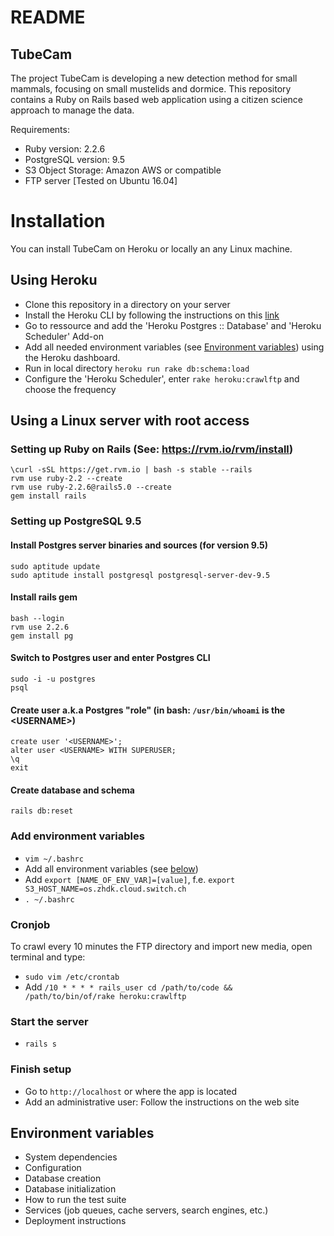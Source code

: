 # README

## TubeCam

The project TubeCam is developing a new detection method for small mammals, focusing on small mustelids and dormice. This repository contains a Ruby on Rails based web application using a citizen science approach to manage the data.

Requirements: 

* Ruby version: 2.2.6
* PostgreSQL version: 9.5
* S3 Object Storage: Amazon AWS or compatible
* FTP server
[Tested on Ubuntu 16.04] 

# Installation

You can install TubeCam on Heroku or locally an any Linux machine.

## Using Heroku
* Clone this repository in a directory on your server
* Install the Heroku CLI by following the instructions on this [link](https://devcenter.heroku.com/articles/getting-started-with-ruby#introduction)
* Go to ressource and add the 'Heroku Postgres :: Database' and 'Heroku Scheduler' Add-on
* Add all needed environment variables (see [Environment variables](#environment-variables)) using the Heroku dashboard.
* Run in local directory `heroku run rake db:schema:load`
* Configure the 'Heroku Scheduler', enter `rake heroku:crawlftp` and choose the frequency

## Using a Linux server with root access

### Setting up Ruby on Rails (See: https://rvm.io/rvm/install)
```
\curl -sSL https://get.rvm.io | bash -s stable --rails
rvm use ruby-2.2 --create
rvm use ruby-2.2.6@rails5.0 --create
gem install rails
```
### Setting up PostgreSQL 9.5
#### Install Postgres server binaries and sources (for version 9.5)
`sudo aptitude update`  
`sudo aptitude install postgresql postgresql-server-dev-9.5`  

#### Install rails gem
`bash --login`  
`rvm use 2.2.6`  
`gem install pg`  

#### Switch to Postgres user and enter Postgres CLI
`sudo -i -u postgres`  
`psql`  

#### Create user a.k.a Postgres "role" (in bash: `/usr/bin/whoami` is the \<USERNAME\>)
`create user '<USERNAME>';`  
`alter user <USERNAME> WITH SUPERUSER;`  
`\q`  
`exit`  

#### Create database and schema
`rails db:reset`

### Add environment variables
* `vim ~/.bashrc`
* Add all environment variables (see [below](#environment-variables))
* Add `export [NAME_OF_ENV_VAR]=[value]`, f.e. `export S3_HOST_NAME=os.zhdk.cloud.switch.ch`
* `. ~/.bashrc`

### Cronjob
To crawl every 10 minutes the FTP directory and import new media, open terminal and type:
* `sudo vim /etc/crontab`
* Add `/10 * * * * rails_user cd /path/to/code && /path/to/bin/of/rake heroku:crawlftp`  

### Start the server
* `rails s`

### Finish setup
* Go to `http://localhost` or where the app is located
* Add an administrative user: Follow the instructions on the web site

## Environment variables

* System dependencies
* Configuration
* Database creation
* Database initialization
* How to run the test suite
* Services (job queues, cache servers, search engines, etc.)
* Deployment instructions

